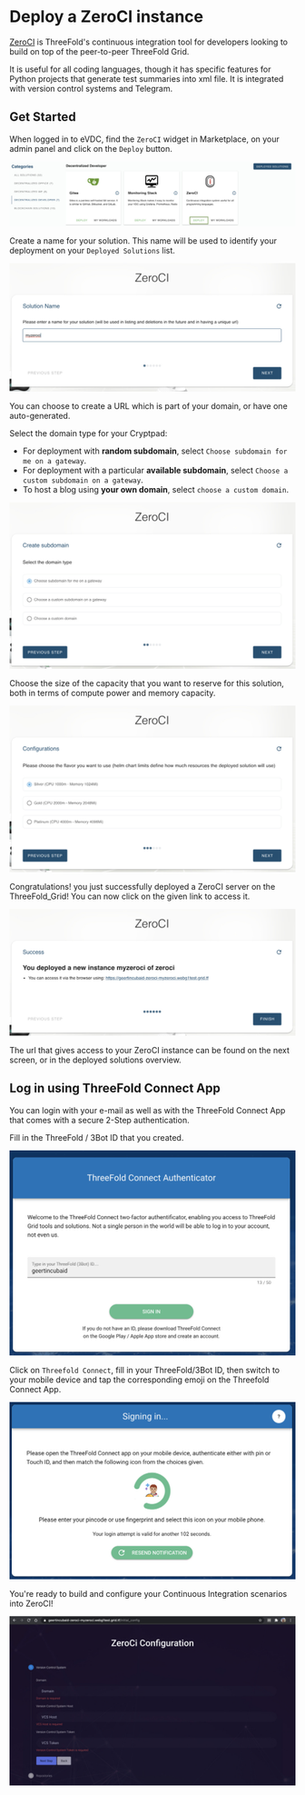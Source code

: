 # Deploy a ZeroCI instance

[ZeroCI](https://github.com/threefoldtech/zeroCI) is ThreeFold's continuous integration tool for developers looking to build on top of the peer-to-peer ThreeFold Grid.

It is useful for all coding languages, though it has specific features for Python projects that generate test summaries into xml file. It is integrated with version control systems and Telegram.

## Get Started

When logged in to eVDC, find the `ZeroCI` widget in Marketplace, on your admin panel and click on the `Deploy` button.

![](img/evdc_marketplace_zeroci_widget.jpg)

Create a name for your solution. This name will be used to identify your deployment on your `Deployed Solutions` list.

![](img/evdc_zeroci_01_name.jpg ':size=600')

You can choose to create a URL which is part of your domain, or have one auto-generated.

Select the domain type for your Cryptpad:
- For deployment with **random subdomain**, select `Choose subdomain for me on a gateway`. 
- For deployment with a particular **available subdomain**, select `Choose a custom subdomain on a gateway`. 
- To host a blog using **your own domain**, select `choose a custom domain`.

![](img/evdc_zeroci_02_domain.jpg ':size=600')

Choose the size of the capacity that you want to reserve for this solution, both in terms of compute power and memory capacity. 

![](img/evdc_zeroci_03_flavour.jpg ':size=600')

Congratulations! you just successfully deployed a ZeroCI server on the ThreeFold_Grid! You can now click on the given link to access it.

![](img/evdc_zeroci_04_success.jpg ':size=600')

The url that gives access to your ZeroCI instance can be found on the next screen, or in the deployed solutions overview.

## Log in using ThreeFold Connect App

You can login with your e-mail as well as with the ThreeFold Connect App that comes with a secure 2-Step authentication. 

Fill in the ThreeFold / 3Bot ID that you created. 

![](img/evdc_tfc_login.jpg ':size=400')

Click on `Threefold Connect`, fill in your ThreeFold/3Bot ID, then switch to your mobile device and tap the corresponding emoji on the Threefold Connect App.

![](img/evdc_tfc_sso.jpg ':size=400')

You're ready to build and configure your Continuous Integration scenarios into ZeroCI!

![](img/evdc_zeroci_05_loggedin.jpg)